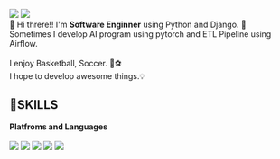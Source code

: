 <a href="https://velog.io/@leecw4u"><img src="https://img.shields.io/badge/Blog-20C997?style=flat-square&logo=velog&logoColor=white"/></a>
<img src="https://img.shields.io/badge/leecw94u@gmail.com-EA4335?style=flat-square&logo=gmail&logoColor=white"/>
<br/>
👋 Hi threre!! I'm **Software Enginner** using Python and Django. 🚀
<br/>
Sometimes I develop AI program using pytorch and ETL Pipeline using Airflow.
<br/><br/>
I enjoy Basketball, Soccer. 🏀⚽️
<br/>
I hope to develop awesome things.💡

## 💪SKILLS
**Platfroms and Languages**
<br/><br/>
<img src="https://img.shields.io/badge/Python-3776AB?style=flat-square&logo=python&logoColor=white"/> <!--Python-->
<img src="https://img.shields.io/badge/C++-00599C?style=flat-square&logo=cplusplus&logoColor=white"/> <!--C++-->
<img src="https://img.shields.io/badge/MySQL-4479A1?style=flat-square&logo=mysql&logoColor=white"/> <!--MySQL-->
<img src="https://img.shields.io/badge/MongoDB-47A248?style=flat-square&logo=mongodb&logoColor=white"/>
<img src="https://img.shields.io/badge/Django-092E20?style=flat-square&logo=django&logoColor=white"/>

